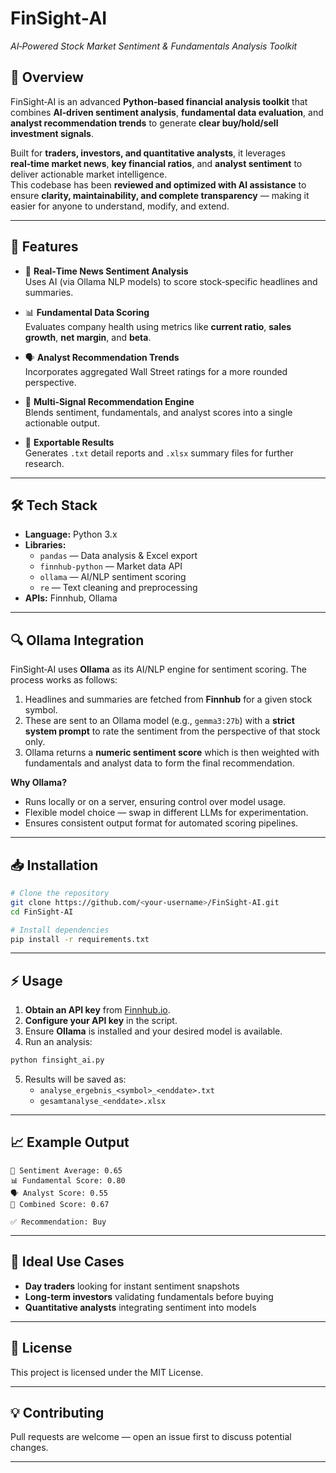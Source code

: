 # **FinSight‑AI**  
*AI‑Powered Stock Market Sentiment & Fundamentals Analysis Toolkit*  

## 📌 Overview  
FinSight‑AI is an advanced **Python‑based financial analysis toolkit** that combines **AI‑driven sentiment analysis**, **fundamental data evaluation**, and **analyst recommendation trends** to generate **clear buy/hold/sell investment signals**.  

Built for **traders, investors, and quantitative analysts**, it leverages **real‑time market news**, **key financial ratios**, and **analyst sentiment** to deliver actionable market intelligence.  
This codebase has been **reviewed and optimized with AI assistance** to ensure **clarity, maintainability, and complete transparency** — making it easier for anyone to understand, modify, and extend.  

---

## 🚀 Features  
- 📰 **Real‑Time News Sentiment Analysis**  
  Uses AI (via Ollama NLP models) to score stock‑specific headlines and summaries.  

- 📊 **Fundamental Data Scoring**  
  Evaluates company health using metrics like **current ratio**, **sales growth**, **net margin**, and **beta**.  

- 🗣 **Analyst Recommendation Trends**  
  Incorporates aggregated Wall Street ratings for a more rounded perspective.  

- 🔗 **Multi‑Signal Recommendation Engine**  
  Blends sentiment, fundamentals, and analyst scores into a single actionable output.  

- 📂 **Exportable Results**  
  Generates `.txt` detail reports and `.xlsx` summary files for further research.  

---

## 🛠 Tech Stack  
- **Language:** Python 3.x  
- **Libraries:**  
  - `pandas` — Data analysis & Excel export  
  - `finnhub-python` — Market data API  
  - `ollama` — AI/NLP sentiment scoring  
  - `re` — Text cleaning and preprocessing  
- **APIs:** Finnhub, Ollama  

---

## 🔍 Ollama Integration  
FinSight‑AI uses **Ollama** as its AI/NLP engine for sentiment scoring. The process works as follows:  
1. Headlines and summaries are fetched from **Finnhub** for a given stock symbol.  
2. These are sent to an Ollama model (e.g., `gemma3:27b`) with a **strict system prompt** to rate the sentiment from the perspective of that stock only.  
3. Ollama returns a **numeric sentiment score** which is then weighted with fundamentals and analyst data to form the final recommendation.  

**Why Ollama?**  
- Runs locally or on a server, ensuring control over model usage.  
- Flexible model choice — swap in different LLMs for experimentation.  
- Ensures consistent output format for automated scoring pipelines.  

---

## 📥 Installation  
```bash
# Clone the repository
git clone https://github.com/<your-username>/FinSight-AI.git
cd FinSight-AI

# Install dependencies
pip install -r requirements.txt
```

---

## ⚡ Usage  
1. **Obtain an API key** from [Finnhub.io](https://finnhub.io).  
2. **Configure your API key** in the script.  
3. Ensure **Ollama** is installed and your desired model is available.  
4. Run an analysis:
```bash
python finsight_ai.py
```
5. Results will be saved as:  
   - `analyse_ergebnis_<symbol>_<enddate>.txt`  
   - `gesamtanalyse_<enddate>.xlsx`

---

## 📈 Example Output  
```
🧮 Sentiment Average: 0.65
📊 Fundamental Score: 0.80
🗣️ Analyst Score: 0.55
🔗 Combined Score: 0.67

✅ Recommendation: Buy
```

---

## 🔮 Ideal Use Cases  
- **Day traders** looking for instant sentiment snapshots  
- **Long‑term investors** validating fundamentals before buying  
- **Quantitative analysts** integrating sentiment into models  

---

## 📜 License  
This project is licensed under the MIT License.  

---

## 💡 Contributing  
Pull requests are welcome — open an issue first to discuss potential changes.  

---
